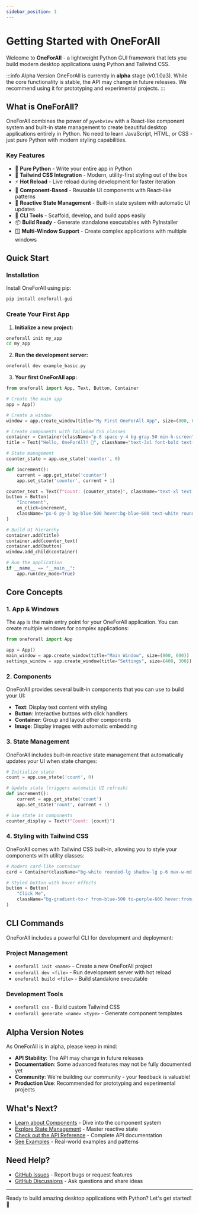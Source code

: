 ```yaml
---
sidebar_position: 1
---
```


# Getting Started with OneForAll

Welcome to **OneForAll** - a lightweight Python GUI framework that lets you build modern desktop applications using Python and Tailwind CSS. 

:::info Alpha Version
OneForAll is currently in **alpha** stage (v0.1.0a3). While the core functionality is stable, the API may change in future releases. We recommend using it for prototyping and experimental projects.
:::

## What is OneForAll?

OneForAll combines the power of `pywebview` with a React-like component system and built-in state management to create beautiful desktop applications entirely in Python. No need to learn JavaScript, HTML, or CSS - just pure Python with modern styling capabilities.

### Key Features

- 🐍 **Pure Python** - Write your entire app in Python
- 🎨 **Tailwind CSS Integration** - Modern, utility-first styling out of the box
- ⚡ **Hot Reload** - Live reload during development for faster iteration
- 🧩 **Component-Based** - Reusable UI components with React-like patterns
- 📱 **Reactive State Management** - Built-in state system with automatic UI updates
- 🔧 **CLI Tools** - Scaffold, develop, and build apps easily
- 📦 **Build Ready** - Generate standalone executables with PyInstaller
- 🪟 **Multi-Window Support** - Create complex applications with multiple windows

## Quick Start

### Installation

Install OneForAll using pip:

```bash
pip install oneforall-gui
```

### Create Your First App

1. **Initialize a new project:**

```bash
oneforall init my_app
cd my_app
```

2. **Run the development server:**

```bash
oneforall dev example_basic.py
```

3. **Your first OneForAll app:**

```python
from oneforall import App, Text, Button, Container

# Create the main app
app = App()

# Create a window
window = app.create_window(title="My First OneForAll App", size=(800, 600))

# Create components with Tailwind CSS classes
container = Container(className="p-8 space-y-4 bg-gray-50 min-h-screen")
title = Text("Hello, OneForAll! 🚀", className="text-3xl font-bold text-blue-600")

# State management
counter_state = app.use_state('counter', 0)

def increment():
    current = app.get_state('counter')
    app.set_state('counter', current + 1)

counter_text = Text(f"Count: {counter_state}", className="text-xl text-gray-700")
button = Button(
    "Increment", 
    on_click=increment, 
    className="px-6 py-3 bg-blue-500 hover:bg-blue-600 text-white rounded-lg font-medium transition-colors"
)

# Build UI hierarchy
container.add(title)
container.add(counter_text)
container.add(button)
window.add_child(container)

# Run the application
if __name__ == "__main__":
    app.run(dev_mode=True)
```

## Core Concepts

### 1. App & Windows

The `App` is the main entry point for your OneForAll application. You can create multiple windows for complex applications:

```python
from oneforall import App

app = App()
main_window = app.create_window(title="Main Window", size=(800, 600))
settings_window = app.create_window(title="Settings", size=(400, 300))
```

### 2. Components

OneForAll provides several built-in components that you can use to build your UI:

- **Text**: Display text content with styling
- **Button**: Interactive buttons with click handlers
- **Container**: Group and layout other components
- **Image**: Display images with automatic embedding

### 3. State Management

OneForAll includes built-in reactive state management that automatically updates your UI when state changes:

```python
# Initialize state
count = app.use_state('count', 0)

# Update state (triggers automatic UI refresh)
def increment():
    current = app.get_state('count')
    app.set_state('count', current + 1)

# Use state in components
counter_display = Text(f"Count: {count}")
```

### 4. Styling with Tailwind CSS

OneForAll comes with Tailwind CSS built-in, allowing you to style your components with utility classes:

```python
# Modern card-like container
card = Container(className="bg-white rounded-lg shadow-lg p-6 max-w-md mx-auto")

# Styled button with hover effects
button = Button(
    "Click Me", 
    className="bg-gradient-to-r from-blue-500 to-purple-600 hover:from-blue-600 hover:to-purple-700 text-white font-bold py-2 px-4 rounded-full transition-all duration-300"
)
```

## CLI Commands

OneForAll includes a powerful CLI for development and deployment:

### Project Management
- `oneforall init <name>` - Create a new OneForAll project
- `oneforall dev <file>` - Run development server with hot reload
- `oneforall build <file>` - Build standalone executable

### Development Tools
- `oneforall css` - Build custom Tailwind CSS
- `oneforall generate <name> <type>` - Generate component templates

## Alpha Version Notes

As OneForAll is in alpha, please keep in mind:

- **API Stability**: The API may change in future releases
- **Documentation**: Some advanced features may not be fully documented yet
- **Community**: We're building our community - your feedback is valuable!
- **Production Use**: Recommended for prototyping and experimental projects

## What's Next?

- [Learn about Components](./tutorial-basics/components) - Dive into the component system
- [Explore State Management](./tutorial-basics/state-management) - Master reactive state
- [Check out the API Reference](./api/app) - Complete API documentation
- [See Examples](./examples) - Real-world examples and patterns

## Need Help?

- [GitHub Issues](https://github.com/Rohit-Ahirwal/oneforall/issues) - Report bugs or request features
- [GitHub Discussions](https://github.com/Rohit-Ahirwal/oneforall/discussions) - Ask questions and share ideas

---

Ready to build amazing desktop applications with Python? Let's get started! 🚀